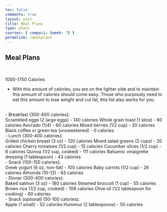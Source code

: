 ```yaml
---
toc: false
comments: true
layout: post
title: Meal Plans
type: plans
courses: { compsci: {week: 7} }
permalink: /mealplans
---
```


## Meal Plans

<br>

1000-1750 Calories 
- With this amount of calories, you are on the lighter side and to maintain this amount of calories should come easy. Those who purpously need to eat this amount to lose weight and cut fat, this list also works for you.
<br>
- Breakfast (300-400 calories):
<br>
Scrambled eggs (2 large eggs) - 140 calories
Whole grain toast (1 slice) - 80 calories
Avocado (1/4) - 60 calories
Mixed berries (1/2 cup) - 30 calories
Black coffee or green tea (unsweetened) - 0 calories
<br>
- Lunch (300-400 calories):
<br>
Grilled chicken breast (3 oz) - 120 calories
Mixed salad greens (2 cups) - 20 calories
Cherry tomatoes (1/2 cup) - 15 calories
Cucumber slices (1/2 cup) - 8 calories
Quinoa (1/2 cup, cooked) - 111 calories
Balsamic vinaigrette dressing (1 tablespoon) - 43 calories
<br>
- Snack (100-150 calories):
<br>
Greek yogurt (6 oz, non-fat) - 100 calories
Baby carrots (1/2 cup) - 26 calories
Almonds (10-12) - 63 calories
<br>
- Dinner (300-400 calories):
<br>
Baked salmon (3 oz) - 180 calories
Steamed broccoli (1 cup) - 55 calories
Brown rice (1/2 cup, cooked) - 108 calories
Olive oil (1/2 tablespoon for cooking) - 60 calories
<br>
- Snack (optional) (50-100 calories):
<br>
Apple (1 small) - 52 calories
Hummus (2 tablespoons) - 50 calories